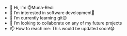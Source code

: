 - 👋 Hi, I’m @Muna-Redi
- 👀 I’m interested in software development🤏
- 🌱 I’m currently learning git😉
- 💞️ I’m looking to collaborate on any of my future projects
- 📫 How to reach me: This would be updated soon!😁


